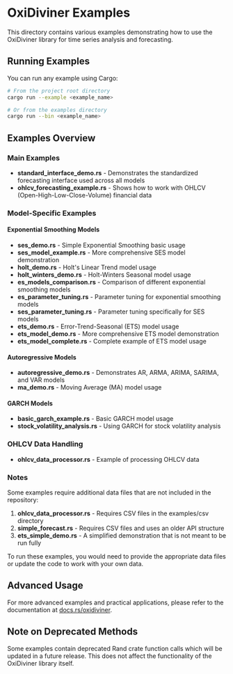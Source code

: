 # OxiDiviner Examples

This directory contains various examples demonstrating how to use the OxiDiviner library for time series analysis and forecasting.

## Running Examples

You can run any example using Cargo:

```bash
# From the project root directory
cargo run --example <example_name>

# Or from the examples directory
cargo run --bin <example_name>
```

## Examples Overview

### Main Examples

- **standard_interface_demo.rs** - Demonstrates the standardized forecasting interface used across all models
- **ohlcv_forecasting_example.rs** - Shows how to work with OHLCV (Open-High-Low-Close-Volume) financial data

### Model-Specific Examples

#### Exponential Smoothing Models

- **ses_demo.rs** - Simple Exponential Smoothing basic usage
- **ses_model_example.rs** - More comprehensive SES model demonstration
- **holt_demo.rs** - Holt's Linear Trend model usage
- **holt_winters_demo.rs** - Holt-Winters Seasonal model usage
- **es_models_comparison.rs** - Comparison of different exponential smoothing models
- **es_parameter_tuning.rs** - Parameter tuning for exponential smoothing models
- **ses_parameter_tuning.rs** - Parameter tuning specifically for SES models
- **ets_demo.rs** - Error-Trend-Seasonal (ETS) model usage
- **ets_model_demo.rs** - More comprehensive ETS model demonstration
- **ets_model_complete.rs** - Complete example of ETS model usage

#### Autoregressive Models

- **autoregressive_demo.rs** - Demonstrates AR, ARMA, ARIMA, SARIMA, and VAR models
- **ma_demo.rs** - Moving Average (MA) model usage

#### GARCH Models

- **basic_garch_example.rs** - Basic GARCH model usage
- **stock_volatility_analysis.rs** - Using GARCH for stock volatility analysis

### OHLCV Data Handling

- **ohlcv_data_processor.rs** - Example of processing OHLCV data

### Notes

Some examples require additional data files that are not included in the repository:

1. **ohlcv_data_processor.rs** - Requires CSV files in the examples/csv directory
2. **simple_forecast.rs** - Requires CSV files and uses an older API structure
3. **ets_simple_demo.rs** - A simplified demonstration that is not meant to be run fully

To run these examples, you would need to provide the appropriate data files or update the code to work with your own data.

## Advanced Usage

For more advanced examples and practical applications, please refer to the documentation at [docs.rs/oxidiviner](https://docs.rs/oxidiviner).

## Note on Deprecated Methods

Some examples contain deprecated Rand crate function calls which will be updated in a future release. This does not affect the functionality of the OxiDiviner library itself. 